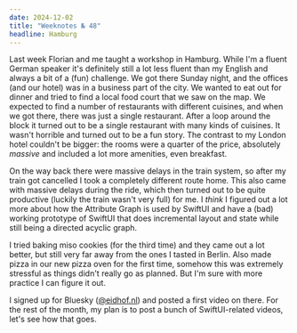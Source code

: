 ```yaml
---
date: 2024-12-02
title: "Weeknotes № 48"
headline: Hamburg
---
```


Last week Florian and me taught a workshop in Hamburg. While I'm a fluent German speaker it's definitely still a lot less fluent than my English and always a bit of a (fun) challenge. We got there Sunday night, and the offices (and our hotel) was in a business part of the city. We wanted to eat out for dinner and tried to find a local food court that we saw on the map. We expected to find a number of restaurants with different cuisines, and when we got there, there was just a single restaurant. After a loop around the block it turned out to be a single restaurant with many kinds of cuisines. It wasn't horrible and turned out to be a fun story. The contrast to my London hotel couldn't be bigger: the rooms were a quarter of the price, absolutely *massive* and included a lot more amenities, even breakfast.

On the way back there were massive delays in the train system, so after my train got cancelled I took a completely different route home. This also came with massive delays during the ride, which then turned out to be quite productive (luckily the train wasn't very full) for me. I *think* I figured out a lot more about how the Attribute Graph is used by SwiftUI and have a (bad) working prototype of SwiftUI that does incremental layout and state while still being a directed acyclic graph.

I tried baking miso cookies (for the third time) and they came out a lot better, but still very far away from the ones I tasted in Berlin. Also made pizza in our new pizza oven for the first time, somehow this was extremely stressful as things didn't really go as planned. But I'm sure with more practice I can figure it out.

I signed up for Bluesky ([@eidhof.nl](https://bsky.app/profile/eidhof.nl)) and posted a first video on there. For the rest of the month, my plan is to post a bunch of SwiftUI-related videos, let's see how that goes.
